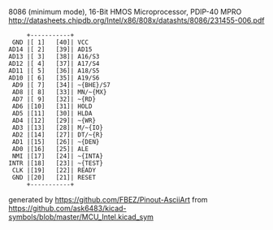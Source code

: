8086 (minimum mode), 16-Bit HMOS Microprocessor, PDIP-40
MPRO
http://datasheets.chipdb.org/Intel/x86/808x/datashts/8086/231455-006.pdf


	     +-----------+
	 GND |[ 1]   [40]| VCC
	AD14 |[ 2]   [39]| AD15
	AD13 |[ 3]   [38]| A16/S3
	AD12 |[ 4]   [37]| A17/S4
	AD11 |[ 5]   [36]| A18/S5
	AD10 |[ 6]   [35]| A19/S6
	 AD9 |[ 7]   [34]| ~{BHE}/S7
	 AD8 |[ 8]   [33]| MN/~{MX}
	 AD7 |[ 9]   [32]| ~{RD}
	 AD6 |[10]   [31]| HOLD
	 AD5 |[11]   [30]| HLDA
	 AD4 |[12]   [29]| ~{WR}
	 AD3 |[13]   [28]| M/~{IO}
	 AD2 |[14]   [27]| DT/~{R}
	 AD1 |[15]   [26]| ~{DEN}
	 AD0 |[16]   [25]| ALE
	 NMI |[17]   [24]| ~{INTA}
	INTR |[18]   [23]| ~{TEST}
	 CLK |[19]   [22]| READY
	 GND |[20]   [21]| RESET
	     +-----------+


generated by https://github.com/FBEZ/Pinout-AsciiArt from https://github.com/ask6483/kicad-symbols/blob/master/MCU_Intel.kicad_sym
